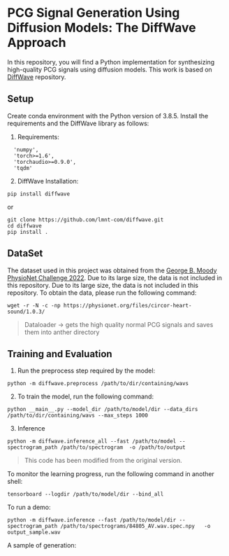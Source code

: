 # PCG Signal Generation Using Diffusion Models: The DiffWave Approach
In this repository, you will find a Python implementation for synthesizing high-quality PCG signals using diffusion models. This work is based on [DiffWave](https://github.com/lmnt-com/diffwave/tree/master) repository. 
## Setup 
Create conda environment with the Python version of 3.8.5. Install the requirements and the DiffWave library as follows:
1. Requirements:
```
  'numpy',
  'torch>=1.6',
  'torchaudio>=0.9.0',
  'tqdm'
```
2. DiffWave Installation: 
```
pip install diffwave
```
or 

```
git clone https://github.com/lmnt-com/diffwave.git
cd diffwave
pip install .
```
## DataSet 
The dataset used in this project was obtained from the [George B. Moody PhysioNet Challenge 2022](https://moody-challenge.physionet.org/2022/). Due to its large size, the data is not included in this repository. Due to its large size, the data is not included in this repository. To obtain the data, please run the following command:
```
wget -r -N -c -np https://physionet.org/files/circor-heart-sound/1.0.3/

```
> Dataloader -> gets the high quality normal PCG signals and saves them into anther directory

## Training and Evaluation 
1. Run the preprocess step required by the model:
  ```
  python -m diffwave.preprocess /path/to/dir/containing/wavs
  ```
2. To train the model, run the following command:
```
python __main__.py --model_dir /path/to/model/dir --data_dirs /path/to/dir/containing/wavs --max_steps 1000
```
3. Inference
  ```
  python -m diffwave.inference_all --fast /path/to/model --spectrogram_path /path/to/spectrogram  -o /path/to/output 
  ```
   > This code has been modified from the original version.

To monitor the learning progress, run the following command in another shell:
```
tensorboard --logdir /path/to/model/dir --bind_all

```
To run a demo:
```
python -m diffwave.inference --fast /path/to/model/dir --spectrogram_path /path/to/spectrograms/84805_AV.wav.spec.npy   -o output_sample.wav
```
A sample of generation: 



